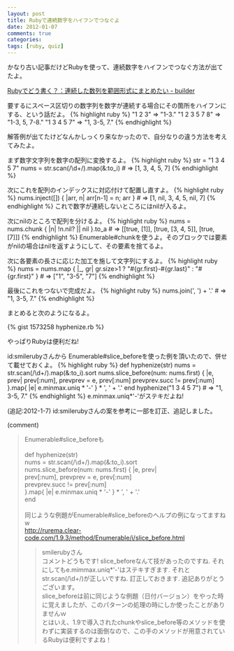 ```yaml
---
layout: post
title: Rubyで連続数字をハイフンでつなぐよ
date: 2012-01-07
comments: true
categories:
tags: [ruby, quiz]
---
```


かなり古い記事だけどRubyを使って、連続数字をハイフンでつなぐ方法が出てたよ。

[Rubyでどう書く？：連続した数列を範囲形式にまとめたい - builder](http://builder.japan.zdnet.com/script/sp_ruby-doukaku-panel/20369264/)

要するにスペース区切りの数字列を数字が連続する場合にその箇所をハイフンにする、という話だよ。
{% highlight ruby %}
"1 2 3" => "1-3."
"1 2 3 5 7 8" => "1-3, 5, 7-8."
"1 3 4 5 7" => "1, 3-5, 7."
{% endhighlight %}

解答例が出てたけどなんかしっくり来なかったので、自分なりの違う方法を考えてみたよ。

まず数字文字列を数字の配列に変換するよ。
{% highlight ruby %}
str = "1 3 4 5 7"
nums = str.scan(/\d+/).map(&:to_i) # => [1, 3, 4, 5, 7]
{% endhighlight %}

次にこれを配列のインデックスに対応付けて配置し直すよ。
{% highlight ruby %}
nums.inject([]) { |arr, n| arr[n-1] = n; arr } # => [1, nil, 3, 4, 5, nil, 7]
{% endhighlight %}
これで数字が連続しないところにはnilが入るよ。

次にnilのところで配列を分けるよ。
{% highlight ruby %}
nums = nums.chunk { |n| !n.nil? || nil }.to_a # => [[true, [1]], [true, [3, 4, 5]], [true, [7]]]
{% endhighlight %}
Enumerable#chunkを使うよ。そのブロックでは要素がnilの場合はnilを返すようにして、その要素を捨てるよ。

次に各要素の長さに応じた加工を施して文字列にするよ。
{% highlight ruby %}
nums = nums.map { |_, gr| gr.size>1 ? "#{gr.first}-#{gr.last}" : "#{gr.first}" } # => ["1", "3-5", "7"]
{% endhighlight %}

最後にこれをつないで完成だよ。
{% highlight ruby %}
nums.join(', ') + '.' # => "1, 3-5, 7."
{% endhighlight %}

まとめると次のようになるよ。

{% gist 1573258 hyphenize.rb %}


やっぱりRubyは便利だね!

id:smilerubyさんから
Enumerable#slice_beforeを使った例を頂いたので、併せて載せておくよ。
{% highlight ruby %}
def hyphenize(str)
 nums = str.scan(/\d+/).map(&:to_i).sort
 nums.slice_before(num: nums.first) { |e, prev|
   prev[:num], prevprev = e, prev[:num]
   prevprev.succ != prev[:num]
 }.map{ |e| e.minmax.uniq * '-' } * ', ' + '.'
end
hyphenize("1 3 4 5 7") # => "1, 3-5, 7."
{% endhighlight %}
e.minmax.uniq*'-'がステキだよね!

(追記:2012-1-7) id:smilerubyさんの案を参考に一部を訂正、追記しました。

(comment)
>Enumerable#slice_beforeも<br><br>def hyphenize(str)<br>  nums = str.scan(/\d+/).map(&:to_i).sort<br>  nums.slice_before(num: nums.first) { |e, prev|<br>    prev[:num], prevprev = e, prev[:num]<br>    prevprev.succ != prev[:num]<br>  }.map{ |e| e.minmax.uniq * '-' } * ', ' + '.'<br>end<br><br>同じような例題がEnumerable#slice_beforeのヘルプの例になってますねw<br>http://rurema.clear-code.com/1.9.3/method/Enumerable/i/slice_before.html
>>smilerubyさん<br>コメントどうもです! slice_beforeなんて技があったのですね. それにしてもe.mimmax.uniq*'-'はステキすぎます. それとstr.scan(/\d+/)が正しいですね. 訂正しておきます.
>追記ありがとうございます。<br>slice_beforeは前に同じような例題（日付バージョン）をやった時に覚えましたが、このパターンの処理の時にしか使ったことがありませんｗ<br>とはいえ、1.9で導入されたchunkやslice_before等のメソッドを使わずに実装するのは面倒なので、この手のメソッドが用意されているRubyは便利ですよね！
